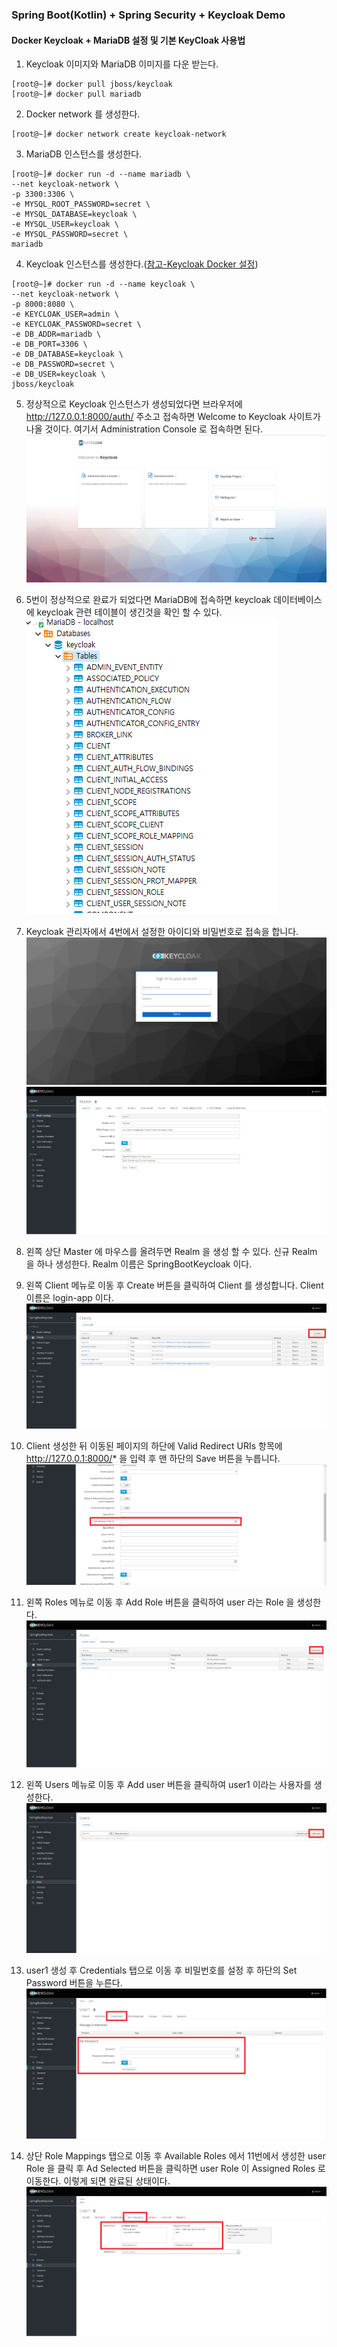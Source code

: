 ### Spring Boot(Kotlin) + Spring Security + Keycloak Demo

#### Docker Keycloak + MariaDB 설정 및 기본 KeyCloak 사용법
1. Keycloak 이미지와 MariaDB 이미지를 다운 받는다.

```
[root@~]# docker pull jboss/keycloak
[root@~]# docker pull mariadb
```

2. Docker network 를 생성한다.

```
[root@~]# docker network create keycloak-network
```

3. MariaDB 인스턴스를 생성한다.

```
[root@~]# docker run -d --name mariadb \
--net keycloak-network \
-p 3300:3306 \
-e MYSQL_ROOT_PASSWORD=secret \
-e MYSQL_DATABASE=keycloak \
-e MYSQL_USER=keycloak \
-e MYSQL_PASSWORD=secret \
mariadb
```

4. Keycloak 인스턴스를 생성한다.([참고-Keycloak Docker 설정](https://hub.docker.com/r/jboss/keycloak))

```
[root@~]# docker run -d --name keycloak \
--net keycloak-network \
-p 8000:8080 \
-e KEYCLOAK_USER=admin \
-e KEYCLOAK_PASSWORD=secret \
-e DB_ADDR=mariadb \
-e DB_PORT=3306 \
-e DB_DATABASE=keycloak \
-e DB_PASSWORD=secret \
-e DB_USER=keycloak \
jboss/keycloak
```

5. 정상적으로 Keycloak 인스턴스가 생성되었다면 브라우저에 http://127.0.0.1:8000/auth/ 주소고 접속하면 Welcome to Keycloak 사이트가 나올 것이다. 여기서 Administration Console 로 접속하면 된다.
![keycloak-index](./doc-images/keycloak-index.png)

6. 5번이 정상적으로 완료가 되었다면 MariaDB에 접속하면 keycloak 데이터베이스에 keycloak 관련 테이블이 생긴것을 확인 할 수 있다.
![keycloak-tables](./doc-images/keycloak-tables.png)

7. Keycloak 관리자에서 4번에서 설정한 아이디와 비밀번호로 접속을 합니다.
![keycloak-login](./doc-images/keycloak-login.png)
![keycloak-login-success](./doc-images/keycloak-login-success.png)

8. 왼쪽 상단 Master 에 마우스를 올려두면 Realm 을 생성 할 수 있다. 신규 Realm 을 하나 생성한다. Realm 이름은 SpringBootKeycloak 이다.

9. 왼쪽 Client 메뉴로 이동 후 Create 버튼을 클릭하여 Client 를 생성합니다. Client 이름은 login-app 이다.
![keycloak-demo-1](./doc-images/keycloak-demo-1.png)

10. Client 생성한 뒤 이동된 페이지의 하단에 Valid Redirect URIs 항목에 http://127.0.0.1:8000/* 을 입력 후 맨 하단의 Save 버튼을 누릅니다.
![keycloak-demo-2](./doc-images/keycloak-demo-2.png)

11. 왼쪽 Roles 메뉴로 이동 후 Add Role 버튼을 클릭하여 user 라는 Role 을 생성한다.
![keycloak-demo-3](./doc-images/keycloak-demo-3.png)

12. 왼쪽 Users 메뉴로 이동 후 Add user 버튼을 클릭하여 user1 이라는 사용자를 생성한다.
![keycloak-demo-4](./doc-images/keycloak-demo-4.png)

13. user1 생성 후 Credentials 탭으로 이동 후 비밀번호를 설정 후 하단의 Set Password 버튼을 누른다.
![keycloak-demo-5](./doc-images/keycloak-demo-5.png)

14. 상단 Role Mappings 탭으로 이동 후 Available Roles 에서 11번에서 생성한 user Role 을 클릭 후 Ad Selected 버튼을 클릭하면 user Role 이 Assigned Roles 로 이동한다. 이렇게 되면 완료된 상태이다.
![keycloak-demo-6](./doc-images/keycloak-demo-6.png)